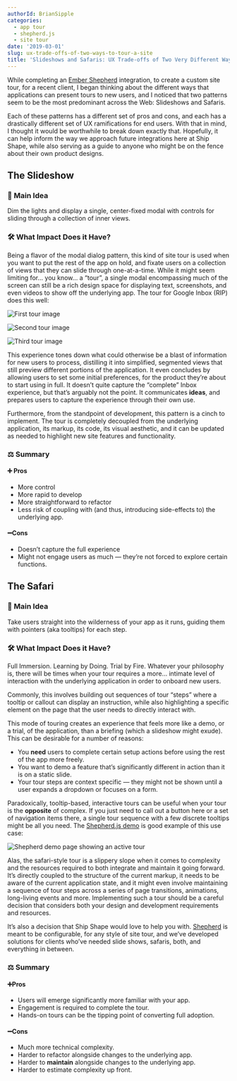 ```yaml
---
authorId: BrianSipple
categories:
  - app tour
  - shepherd.js
  - site tour
date: '2019-03-01'
slug: ux-trade-offs-of-two-ways-to-tour-a-site
title: 'Slideshows and Safaris: UX Trade-offs of Two Very Different Ways To Tour a Site'
---
```


While completing an [Ember Shepherd](https://github.com/shipshapecode/ember-shepherd) integration, to create a custom site
tour, for a recent client, I began thinking about the different ways that applications can present tours to new users, and
I noticed that two patterns seem to be the most predominant across the Web: Slideshows and Safaris.

Each of these patterns has a different set of pros and cons, and each has a drastically different set of UX ramifications
for end users. With that in mind, I thought it would be worthwhile to break down exactly that. Hopefully, it can help
inform the way we approach future integrations here at Ship Shape, while also serving as a guide to anyone who might be on
the fence about their own product designs.

## The Slideshow

### 🔑 Main Idea

Dim the lights and display a single, center-fixed modal with controls for sliding through a collection of inner views.

### 🛠 What Impact Does it Have?

Being a flavor of the modal dialog pattern, this kind of site tour is used when you want to put the rest of the app on hold,
and fixate users on a collection of views that they can slide through one-at-a-time. While it might seem limiting for… you know… a “tour”,
a single modal encompassing much of the screen can still be a rich design space for displaying text, screenshots, and even videos to show
off the underlying app. The tour for Google Inbox (RIP) does this well:

![First tour image](/img/blog/ux-trade-offs-of-two-ways-to-tour-a-site/inbox-tour-1.png)

![Second tour image](/img/blog/ux-trade-offs-of-two-ways-to-tour-a-site/inbox-tour-2.png)

![Third tour image](/img/blog/ux-trade-offs-of-two-ways-to-tour-a-site/inbox-tour-3.png)

This experience tones down what could otherwise be a blast of information for new users to process, distilling it into simplified,
segmented views that still preview different portions of the application. It even concludes by allowing users to set some
initial preferences, for the product they’re about to start using in full. It doesn’t quite capture the “complete” Inbox experience,
but that’s arguably not the point. It communicates **ideas**, and prepares users to capture the experience through their own use.

Furthermore, from the standpoint of development, this pattern is a cinch to implement. The tour is completely decoupled from the underlying
application, its markup, its code, its visual aesthetic, and it can be updated as needed to highlight new site features and functionality.

### ⚖️ Summary

#### ➕ Pros

- More control
- More rapid to develop
- More straightforward to refactor
- Less risk of coupling with (and thus, introducing side-effects to) the underlying app.

#### ➖Cons

- Doesn’t capture the full experience
- Might not engage users as much — they’re not forced to explore certain functions.

## The Safari

### 🔑 Main Idea

Take users straight into the wilderness of your app as it runs, guiding them with pointers (aka tooltips) for each step.

### 🛠 What Impact Does it Have?

Full Immersion. Learning by Doing. Trial by Fire. Whatever your philosophy is, there will be times when your tour requires a more… intimate
level of interaction with the underlying application in order to onboard new users.

Commonly, this involves building out sequences of tour “steps” where a tooltip or callout can display an instruction, while also highlighting
a specific element on the page that the user needs to directly interact with.

This mode of touring creates an experience that feels more like a demo, or a trial, of the application, than a briefing (which a slideshow might exude).
This can be desirable for a number of reasons:

- You **need** users to complete certain setup actions before using the rest of the app more freely.
- You want to demo a feature that’s significantly different in action than it is on a static slide.
- Your tour steps are context specific — they might not be shown until a user expands a dropdown or focuses on a form.

Paradoxically, tooltip-based, interactive tours can be useful when your tour is the **opposite** of complex. If you just need to call out a button
here or a set of navigation items there, a single tour sequence with a few discrete tooltips might be all you need.
The [Shepherd.js demo](https://shipshapecode.github.io/shepherd/docs/welcome/) is good example of this use case:

![Shepherd demo page showing an active tour](/img/blog/ux-trade-offs-of-two-ways-to-tour-a-site/shephered-tour.png)

Alas, the safari-style tour is a slippery slope when it comes to complexity and the resources required to both integrate and maintain it going forward.
It’s directly coupled to the structure of the current markup, it needs to be aware of the current application state, and it might even involve maintaining
a sequence of tour steps across a series of page transitions, animations, long-living events and more. Implementing such a tour should be a careful decision
that considers both your design and development requirements and resources.

It’s also a decision that Ship Shape would love to help you with. [Shepherd](https://github.com/shipshapecode/shepherd) is meant to be configurable,
for any style of site tour, and we’ve developed solutions for clients who’ve needed slide shows, safaris, both, and everything in between.

### ⚖️ Summary

#### ➕Pros

- Users will emerge significantly more familiar with your app.
- Engagement is required to complete the tour.
- Hands-on tours can be the tipping point of converting full adoption.

#### ➖Cons

- Much more technical complexity.
- Harder to refactor alongside changes to the underlying app.
- Harder to **maintain** alongside changes to the underlying app.
- Harder to estimate complexity up front.
